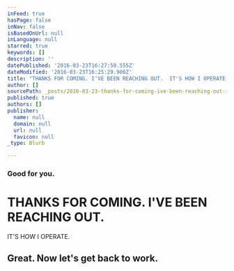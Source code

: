 ```yaml
---
inFeed: true
hasPage: false
inNav: false
isBasedOnUrl: null
inLanguage: null
starred: true
keywords: []
description: ''
datePublished: '2016-03-23T16:27:50.555Z'
dateModified: '2016-03-23T16:25:29.906Z'
title: "THANKS FOR COMING. I'VE BEEN REACHING OUT.  IT'S HOW I OPERATE."
author: []
sourcePath: _posts/2016-03-23-thanks-for-coming-ive-been-reaching-out-its-how-i-operat.md
published: true
authors: []
publisher:
  name: null
  domain: null
  url: null
  favicon: null
_type: Blurb

---
```

### Good for you.

# THANKS FOR COMING. I'VE BEEN REACHING OUT.   
IT'S HOW I OPERATE.

## Great. Now let's get back to work.